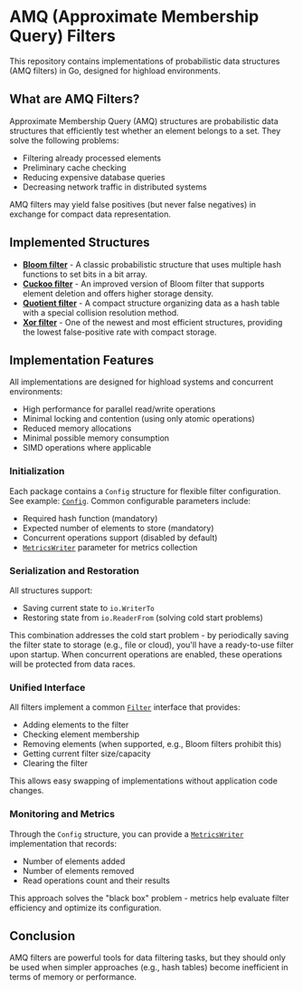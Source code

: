 # AMQ (Approximate Membership Query) Filters

This repository contains implementations of probabilistic data structures (AMQ filters) in Go, designed for highload
environments.

## What are AMQ Filters?

Approximate Membership Query (AMQ) structures are probabilistic data structures that efficiently test whether an element
belongs to a set. They solve the following problems:

- Filtering already processed elements
- Preliminary cache checking
- Reducing expensive database queries
- Decreasing network traffic in distributed systems

AMQ filters may yield false positives (but never false negatives) in exchange for compact data representation.

## Implemented Structures

- [**Bloom filter**](bloom_filter) - A classic probabilistic structure that uses multiple hash functions to set bits
  in a bit array.
- [**Cuckoo filter**](cuckoo_filter) - An improved version of Bloom filter that supports element deletion and offers
  higher storage density.
- [**Quotient filter**](quotient_filter) - A compact structure organizing data as a hash table with a special collision
  resolution method.
- [**Xor filter**](xor_filter) - One of the newest and most efficient structures, providing the lowest false-positive
  rate with compact storage.

## Implementation Features

All implementations are designed for highload systems and concurrent environments:

- High performance for parallel read/write operations
- Minimal locking and contention (using only atomic operations)
- Reduced memory allocations
- Minimal possible memory consumption
- SIMD operations where applicable

### Initialization

Each package contains a `Config` structure for flexible filter configuration. See example: [`Config`](bloom_filter/config.go).
Common configurable parameters include:

- Required hash function (mandatory)
- Expected number of elements to store (mandatory)
- Concurrent operations support (disabled by default)
- [`MetricsWriter`](metrics.go) parameter for metrics collection

### Serialization and Restoration

All structures support:
- Saving current state to `io.WriterTo`
- Restoring state from `io.ReaderFrom` (solving cold start problems)

This combination addresses the cold start problem - by periodically saving the filter state to storage (e.g., file or cloud),
you'll have a ready-to-use filter upon startup. When concurrent operations are enabled, these operations will be protected
from data races.

### Unified Interface

All filters implement a common [`Filter`](interface.go) interface that provides:

- Adding elements to the filter
- Checking element membership
- Removing elements (when supported, e.g., Bloom filters prohibit this)
- Getting current filter size/capacity
- Clearing the filter

This allows easy swapping of implementations without application code changes.

### Monitoring and Metrics

Through the `Config` structure, you can provide a [`MetricsWriter`](metrics.go) implementation that records:

- Number of elements added
- Number of elements removed
- Read operations count and their results

This approach solves the "black box" problem - metrics help evaluate filter efficiency and optimize its configuration.

## Conclusion

AMQ filters are powerful tools for data filtering tasks, but they should only be used when simpler approaches
(e.g., hash tables) become inefficient in terms of memory or performance.
